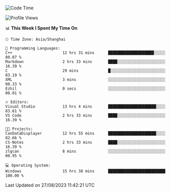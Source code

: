 <!--START_SECTION:waka-->
![Code Time](http://img.shields.io/badge/Code%20Time-1%2C195%20hrs%2049%20mins-blue)

![Profile Views](http://img.shields.io/badge/Profile%20Views-1-blue)

📊 **This Week I Spent My Time On** 

```text
🕑︎ Time Zone: Asia/Shanghai

💬 Programming Languages: 
C++                      12 hrs 31 mins      ████████████████████░░░░░   80.07 % 
Markdown                 2 hrs 33 mins       ████░░░░░░░░░░░░░░░░░░░░░   16.39 % 
C                        29 mins             █░░░░░░░░░░░░░░░░░░░░░░░░   03.19 % 
XML                      3 mins              ░░░░░░░░░░░░░░░░░░░░░░░░░   00.33 % 
Ezhil                    0 secs              ░░░░░░░░░░░░░░░░░░░░░░░░░   00.01 % 

🔥 Editors: 
Visual Studio            13 hrs 4 mins       █████████████████████░░░░   83.61 % 
VS Code                  2 hrs 33 mins       ████░░░░░░░░░░░░░░░░░░░░░   16.39 % 

🐱‍💻 Projects: 
CanDataDisplayer         12 hrs 55 mins      █████████████████████░░░░   82.66 % 
CS-Notes                 2 hrs 33 mins       ████░░░░░░░░░░░░░░░░░░░░░   16.39 % 
zlgcan                   8 mins              ░░░░░░░░░░░░░░░░░░░░░░░░░   00.95 % 

💻 Operating System: 
Windows                  15 hrs 38 mins      █████████████████████████   100.00 % 
```


 Last Updated on 27/08/2023 11:42:21 UTC
<!--END_SECTION:waka-->